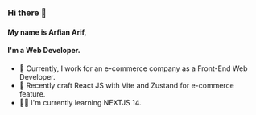 ### Hi there 👋
#### My name is Arfian Arif,
#### I'm a Web Developer.

- 🏢 Currently, I work for an e-commerce company as a Front-End Web Developer.
- 🚀 Recently craft React JS with Vite and Zustand for e-commerce feature.
- 👨‍💻 I'm currently learning NEXTJS 14.
